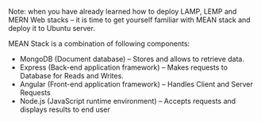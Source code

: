 Note: when you have already learned how to deploy LAMP, LEMP and MERN Web stacks – it is time to get yourself familiar with MEAN stack and deploy it to Ubuntu server.

MEAN Stack is a combination of following components:

- MongoDB (Document database) – Stores and allows to retrieve data.
- Express (Back-end application framework) – Makes requests to Database for Reads and Writes.
- Angular (Front-end application framework) – Handles Client and Server Requests
- Node.js (JavaScript runtime environment) – Accepts requests and displays results to end user